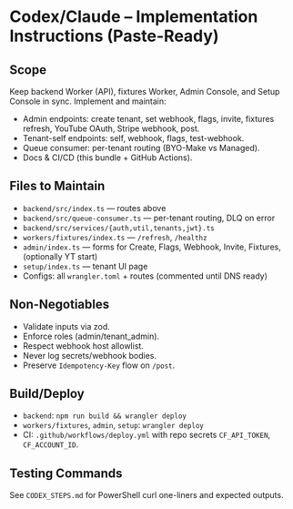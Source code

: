 # Codex/Claude – Implementation Instructions (Paste-Ready)

## Scope
Keep backend Worker (API), fixtures Worker, Admin Console, and Setup Console in sync. Implement and maintain:

- Admin endpoints: create tenant, set webhook, flags, invite, fixtures refresh, YouTube OAuth, Stripe webhook, post.
- Tenant-self endpoints: self, webhook, flags, test-webhook.
- Queue consumer: per-tenant routing (BYO-Make vs Managed).
- Docs & CI/CD (this bundle + GitHub Actions).

## Files to Maintain
- `backend/src/index.ts` — routes above
- `backend/src/queue-consumer.ts` — per-tenant routing, DLQ on error
- `backend/src/services/{auth,util,tenants,jwt}.ts`
- `workers/fixtures/index.ts` — `/refresh`, `/healthz`
- `admin/index.ts` — forms for Create, Flags, Webhook, Invite, Fixtures, (optionally YT start)
- `setup/index.ts` — tenant UI page
- Configs: all `wrangler.toml` + routes (commented until DNS ready)

## Non-Negotiables
- Validate inputs via zod.
- Enforce roles (admin/tenant_admin).
- Respect webhook host allowlist.
- Never log secrets/webhook bodies.
- Preserve `Idempotency-Key` flow on `/post`.

## Build/Deploy
- `backend`: `npm run build && wrangler deploy`
- `workers/fixtures`, `admin`, `setup`: `wrangler deploy`
- CI: `.github/workflows/deploy.yml` with repo secrets `CF_API_TOKEN`, `CF_ACCOUNT_ID`.

## Testing Commands
See `CODEX_STEPS.md` for PowerShell curl one-liners and expected outputs.
